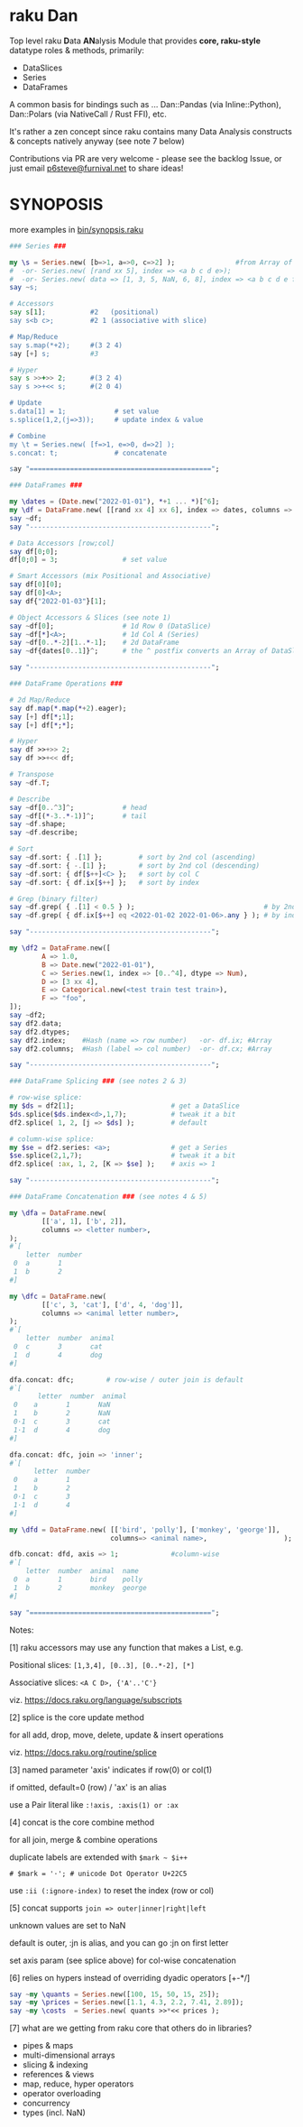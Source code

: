 # raku Dan
Top level raku **D**ata **AN**alysis Module that provides **core, raku-style** datatype roles & methods, primarily:
- DataSlices
- Series
- DataFrames

A common basis for bindings such as ... Dan::Pandas (via Inline::Python), Dan::Polars (via NativeCall / Rust FFI), etc.

It's rather a zen concept since raku contains many Data Analysis constructs & concepts natively anyway (see note 7 below)

Contributions via PR are very welcome - please see the backlog Issue, or just email p6steve@furnival.net to share ideas!

# SYNOPOSIS
more examples in [bin/synopsis.raku](https://github.com/p6steve/raku-Dan/blob/main/bin/synopsis-dan.raku)
```raku
### Series ###

my \s = Series.new( [b=>1, a=>0, c=>2] );               #from Array of Pairs
#  -or- Series.new( [rand xx 5], index => <a b c d e>);
#  -or- Series.new( data => [1, 3, 5, NaN, 6, 8], index => <a b c d e f>, name => 'john' );
say ~s;

# Accessors
say s[1];           #2   (positional)
say s<b c>;         #2 1 (associative with slice)

# Map/Reduce
say s.map(*+2);     #(3 2 4)
say [+] s;          #3  

# Hyper
say s >>+>> 2;      #(3 2 4)
say s >>+<< s;      #(2 0 4)

# Update
s.data[1] = 1;            # set value
s.splice(1,2,(j=>3));     # update index & value

# Combine
my \t = Series.new( [f=>1, e=>0, d=>2] );
s.concat: t;              # concatenate

say "=============================================";

### DataFrames ###

my \dates = (Date.new("2022-01-01"), *+1 ... *)[^6];
my \df = DataFrame.new( [[rand xx 4] xx 6], index => dates, columns => <A B C D> );
say ~df;
say "---------------------------------------------";

# Data Accessors [row;col]
say df[0;0];
df[0;0] = 3;                # set value

# Smart Accessors (mix Positional and Associative)
say df[0][0];
say df[0]<A>;
say df{"2022-01-03"}[1];

# Object Accessors & Slices (see note 1)
say ~df[0];                 # 1d Row 0 (DataSlice)
say ~df[*]<A>;              # 1d Col A (Series)
say ~df[0..*-2][1..*-1];    # 2d DataFrame
say ~df{dates[0..1]}^;      # the ^ postfix converts an Array of DataSlices into a new DataFrame

say "---------------------------------------------";

### DataFrame Operations ###

# 2d Map/Reduce
say df.map(*.map(*+2).eager);
say [+] df[*;1];
say [+] df[*;*];

# Hyper
say df >>+>> 2;
say df >>+<< df;

# Transpose
say ~df.T;

# Describe
say ~df[0..^3]^;            # head
say ~df[(*-3..*-1)]^;       # tail
say ~df.shape;
say ~df.describe;

# Sort
say ~df.sort: { .[1] };         # sort by 2nd col (ascending)
say ~df.sort: { -.[1] };        # sort by 2nd col (descending)
say ~df.sort: { df[$++]<C> };   # sort by col C
say ~df.sort: { df.ix[$++] };   # sort by index

# Grep (binary filter)
say ~df.grep( { .[1] < 0.5 } );                                # by 2nd column 
say ~df.grep( { df.ix[$++] eq <2022-01-02 2022-01-06>.any } ); # by index (multiple) 

say "---------------------------------------------";

my \df2 = DataFrame.new([
        A => 1.0,
        B => Date.new("2022-01-01"),
        C => Series.new(1, index => [0..^4], dtype => Num),
        D => [3 xx 4],
        E => Categorical.new(<test train test train>),
        F => "foo",
]);
say ~df2;
say df2.data;
say df2.dtypes;
say df2.index;    #Hash (name => row number)   -or- df.ix; #Array
say df2.columns;  #Hash (label => col number)  -or- df.cx; #Array

say "---------------------------------------------";

### DataFrame Splicing ### (see notes 2 & 3)

# row-wise splice:
my $ds = df2[1];                        # get a DataSlice 
$ds.splice($ds.index<d>,1,7);           # tweak it a bit
df2.splice( 1, 2, [j => $ds] );         # default

# column-wise splice:
my $se = df2.series: <a>;               # get a Series 
$se.splice(2,1,7);                      # tweak it a bit
df2.splice( :ax, 1, 2, [K => $se] );    # axis => 1

say "---------------------------------------------";

### DataFrame Concatenation ### (see notes 4 & 5)

my \dfa = DataFrame.new(
        [['a', 1], ['b', 2]],
        columns => <letter number>,
);
#`[
    letter  number
 0  a       1
 1  b       2
#]

my \dfc = DataFrame.new(
        [['c', 3, 'cat'], ['d', 4, 'dog']],
        columns => <animal letter number>,
);
#`[
    letter  number  animal
 0  c       3       cat 
 1  d       4       dog 
#]

dfa.concat: dfc;        # row-wise / outer join is default
#`[
       letter  number  animal
 0    a       1       NaN 
 1    b       2       NaN 
 0⋅1  c       3       cat 
 1⋅1  d       4       dog 
#]

dfa.concat: dfc, join => 'inner';
#`[
      letter  number
 0    a       1
 1    b       2
 0⋅1  c       3
 1⋅1  d       4
#]

my \dfd = DataFrame.new( [['bird', 'polly'], ['monkey', 'george']],
                         columns=> <animal name>,                   );

dfb.concat: dfd, axis => 1;             #column-wise
#`[
    letter  number  animal  name
 0  a       1       bird    polly
 1  b       2       monkey  george
#]

say "=============================================";
```

Notes:

[1] raku accessors may use any function that makes a List, e.g.

Positional slices: ```[1,3,4], [0..3], [0..*-2], [*]```

Associative slices: ```<A C D>, {'A'..'C'}```
        
viz. https://docs.raku.org/language/subscripts
        
[2] splice is the core update method 
        
for all add, drop, move, delete, update & insert operations 
        
viz. https://docs.raku.org/routine/splice

[3] named parameter 'axis' indicates if row(0) or col(1)
        
if omitted, default=0 (row) / 'ax' is an alias
        
use a Pair literal like ```:!axis, :axis(1) or :ax```

[4] concat is the core combine method 

for all join, merge & combine operations

duplicate labels are extended with ```$mark ~ $i++```

```# $mark = '⋅'; # unicode Dot Operator U+22C5```

use ```:ii (:ignore-index)``` to reset the index (row or col)

[5] concat supports ```join => outer|inner|right|left```

unknown values are set to NaN

default is outer, :jn is alias, and you can go :jn<r> on first letter

set axis param (see splice above) for col-wise concatenation

[6] relies on hypers instead of overriding dyadic operators [+-*/]

```raku
say ~my \quants = Series.new([100, 15, 50, 15, 25]);
say ~my \prices = Series.new([1.1, 4.3, 2.2, 7.41, 2.89]); 
say ~my \costs  = Series.new( quants >>*<< prices );
```
        
[7] what are we getting from raku core that others do in libraries?
- pipes & maps
- multi-dimensional arrays
- slicing & indexing
- references & views
- map, reduce, hyper operators
- operator overloading
- concurrency
- types (incl. NaN)
        
